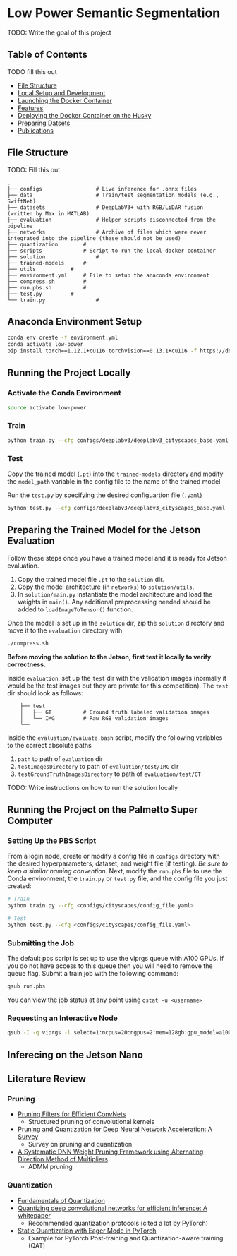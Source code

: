 # Low Power Semantic Segmentation
TODO: Write the goal of this project

## Table of Contents
TODO fill this out
* [File Structure](#file-structure)
* [Local Setup and Development](#local-setup-and-development)
* [Launching the Docker Container](#launching-the-docker-container)
* [Features](#features)
* [Deploying the Docker Container on the Husky](#deploying-the-docker-container-on-the-husky)
* [Preparing Datsets](#preparing-datasets)
* [Publications](#publications)

## File Structure
TODO: Fill this out

	.
	├── configs                 # Live inference for .onnx files
	├── data                    # Train/test segmentation models (e.g., SwiftNet)
	├── datasets                # DeepLabV3+ with RGB/LiDAR fusion (written by Max in MATLAB)
	├── evaluation              # Helper scripts disconnected from the pipeline
	├── networks                # Archive of files which were never integrated into the pipeline (these should not be used)
	├── quantization	    #
	├── scripts	      	    # Script to run the local docker container
 	├── solution                #
 	├── trained-models	    #
 	├── utils		    #
  	├── environment.yml	    # File to setup the anaconda environment
 	├── compress.sh		    #
 	├── run.pbs.sh		    #
  	├── test.py		    #
	└── train.py 	      	    # 


## Anaconda Environment Setup
```bash
conda env create -f environment.yml
conda activate low-power
pip install torch==1.12.1+cu116 torchvision==0.13.1+cu116 -f https://download.pytorch.org/whl/torch_stable.html
```

## Running the Project Locally 

### Activate the Conda Environment
```bash
source activate low-power
```

### Train
```bash
python train.py --cfg configs/deeplabv3/deeplabv3_cityscapes_base.yaml
```

### Test
Copy the trained model (```.pt```) into the ```trained-models``` directory and modify the ```model_path``` variable in the config file to the name of the trained model

Run the ```test.py``` by specifying the desired configuartion file (```.yaml```)
```bash
python test.py --cfg configs/deeplabv3/deeplabv3_cityscapes_base.yaml
```

## Preparing the Trained Model for the Jetson Evaluation
Follow these steps once you have a trained model and it is ready for Jetson evaluation.

1. Copy the trained model file ```.pt``` to the ```solution``` dir.
1. Copy the model architecture (in ```networks```) to ```solution/utils```.
1. In ```solution/main.py``` instantiate the model architecture and load the weights in ```main()```. Any additional preprocessing needed should be added to ```loadImageToTensor()``` function.

Once the model is set up in the ```solution``` dir, zip the ```solution``` directory and move it to the ```evaluation``` directory with
```bash
./compress.sh
```

__Before moving the solution to the Jetson, first test it locally to verify correctness.__

Inside ```evaluation```, set up the ```test``` dir with the validation images (normally it would be the test images but they are private for this competition). The ```test``` dir should look as follows:
 	
    	├── test                    
    	│   ├── GT          # Ground truth labeled validation images
    	│   └── IMG         # Raw RGB validation images
    	└── 

Inside the ```evaluation/evaluate.bash``` script, modify the following variables to the correct absolute paths
1. ```path``` to path of ```evaluation``` dir
2. ```testImagesDirectory``` to path of ```evaluation/test/IMG``` dir
3. ```testGroundTruthImagesDirectory``` to path of ```evaluation/test/GT```

TODO: Write instructions on how to run the solution locally

## Running the Project on the Palmetto Super Computer 
### Setting Up the PBS Script
From a login node, create or modify a config file in ```configs``` directory with the desired hyperparameters, dataset, and weight file (if testing). _Be sure to keep a similar naming convention_. Next, modify the ```run.pbs``` file to use the Conda environment, the ```train.py``` or ```test.py``` file, and the config file you just created:
```bash
# Train
python train.py --cfg <configs/cityscapes/config_file.yaml>

# Test
python test.py --cfg <configs/cityscapes/config_file.yaml>
```

### Submitting the Job
The default pbs script is set up to use the viprgs queue with A100 GPUs. If you do not have access to this queue then you will need to remove the queue flag. Submit a train job with the following command:
```bash
qsub run.pbs
```

You can view the job status at any point using ```qstat -u <username>```

### Requesting an Interactive Node
```bash
qsub -I -q viprgs -l select=1:ncpus=20:ngpus=2:mem=128gb:gpu_model=a100,walltime=6:00:00
```

## Inferecing on the Jetson Nano


## Literature Review

### Pruning
- [Pruning Filters for Efficient ConvNets](https://arxiv.org/abs/1608.08710)
  - Structured pruning of convolutional kernels
- [Pruning and Quantization for Deep Neural Network Acceleration: A Survey](https://arxiv.org/abs/2101.09671)
  - Survey on pruning and quantization
- [A Systematic DNN Weight Pruning Framework using Alternating Direction Method of Multipliers](https://arxiv.org/abs/1804.03294)
  - ADMM pruning

### Quantization
- [Fundamentals of Quantization](https://pytorch.org/blog/quantization-in-practice/#fundamentals-of-quantization)
- [Quantizing deep convolutional networks for efficient inference: A whitepaper
](https://arxiv.org/abs/1806.08342)
  - Recommended quantization protocols (cited a lot by PyTorch)
- [Static Quantization with Eager Mode in PyTorch](https://pytorch.org/tutorials/advanced/static_quantization_tutorial.html)
  - Example for PyTorch Post-training and Quantization-aware training (QAT)
